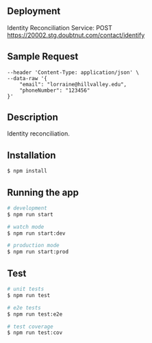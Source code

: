 ## Deployment

Identity Reconciliation Service: POST https://20002.stg.doubtnut.com/contact/identify

## Sample Request

```curl --location 'https://20002.stg.doubtnut.com/contact/identify' \
--header 'Content-Type: application/json' \
--data-raw '{
    "email": "lorraine@hillvalley.edu",
    "phoneNumber": "123456"
}'
```

## Description

Identity reconciliation.

## Installation

```bash
$ npm install
```

## Running the app

```bash
# development
$ npm run start

# watch mode
$ npm run start:dev

# production mode
$ npm run start:prod
```

## Test

```bash
# unit tests
$ npm run test

# e2e tests
$ npm run test:e2e

# test coverage
$ npm run test:cov
```
